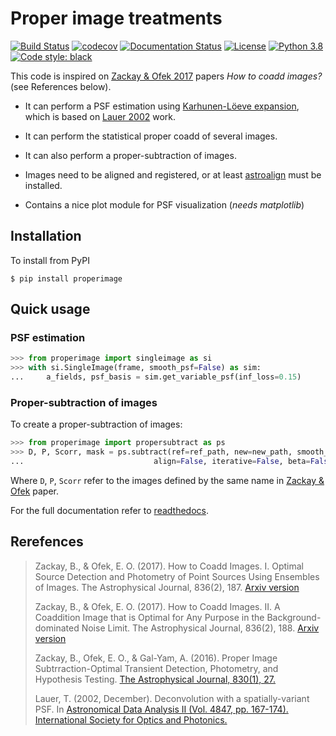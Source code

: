 # Proper image treatments

[![Build Status](https://travis-ci.com/quatrope/ProperImage.svg?branch=master)](https://travis-ci.com/quatrope/ProperImage)
[![codecov](https://codecov.io/gh/quatrope/ProperImage/branch/master/graph/badge.svg)](https://codecov.io/gh/quatrope/ProperImage)
[![Documentation Status](https://readthedocs.org/projects/properimage/badge/?version=latest)](http://properimage.readthedocs.io/en/latest/?badge=latest)
[![License](https://img.shields.io/pypi/l/properimage?color=blue)](https://tldrlegal.com/license/bsd-3-clause-license-(revised))
[![Python 3.8](https://img.shields.io/badge/python-3.8-blue.svg)](https://badge.fury.io/py/properimage)
[![Code style: black](https://img.shields.io/badge/code%20style-black-000000.svg)](https://github.com/ambv/black)

This code is inspired on [Zackay & Ofek 2017](http://arxiv.org/abs/1512.06872)  papers *How to coadd images?* (see References below).

* It can perform a PSF estimation using [Karhunen-Löeve expansion](https://en.wikipedia.org/wiki/Karhunen–Loève_theorem), which is based on [Lauer 2002](https://doi.org/10.1117/12.461035) work.

* It can perform the statistical proper coadd of several images.

* It can also perform a proper-subtraction of images.

* Images need to be aligned and registered, or at least [astroalign](https://github.com/toros-astro/astroalign) must be installed.

* Contains a nice plot module for PSF visualization (_needs matplotlib_)

## Installation

To install from PyPI

```console
$ pip install properimage
```

## Quick usage

### PSF estimation

```python
>>> from properimage import singleimage as si
>>> with si.SingleImage(frame, smooth_psf=False) as sim:
...     a_fields, psf_basis = sim.get_variable_psf(inf_loss=0.15)
```

### Proper-subtraction of images

To create a proper-subtraction of images:

```python
>>> from properimage import propersubtract as ps
>>> D, P, Scorr, mask = ps.subtract(ref=ref_path, new=new_path, smooth_psf=False, fitted_psf=True,
...                             align=False, iterative=False, beta=False, shift=False)
```

Where `D`, `P`, `Scorr` refer to the images defined by the same name in [Zackay & Ofek](https://iopscience.iop.org/article/10.3847/0004-637X/830/1/27/meta) paper.

For the full documentation refer to [readthedocs](https://properimage.readthedocs.io).

## Rerefences

> Zackay, B., & Ofek, E. O. (2017). How to Coadd Images. I. Optimal Source Detection and Photometry of Point Sources Using Ensembles of Images. The Astrophysical Journal, 836(2), 187. [Arxiv version](http://arxiv.org/abs/1512.06872)
>
> Zackay, B., & Ofek, E. O. (2017). How to Coadd Images. II. A Coaddition Image that is Optimal for Any Purpose in the Background-dominated Noise Limit. The Astrophysical Journal, 836(2), 188. [Arxiv version](http://arxiv.org/abs/1512.06879)
>
>Zackay, B., Ofek, E. O., & Gal-Yam, A. (2016). Proper Image Subtrraction-Optimal Transient Detection, Photometry, and Hypothesis Testing. [The Astrophysical Journal, 830(1), 27.](https://iopscience.iop.org/article/10.3847/0004-637X/830/1/27/meta)
>
>Lauer, T. (2002, December). Deconvolution with a spatially-variant PSF. In [Astronomical Data Analysis II (Vol. 4847, pp. 167-174). International Society for Optics and Photonics.](https://doi.org/10.1117/12.461035)
